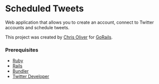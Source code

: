 # Scheduled Tweets

Web application that allows you to create an account, connect to Twitter accounts and schedule tweets.

This project was created by [Chris Oliver](https://github.com/excid3) for [GoRails](https://gorails.com).


### Prerequisites

- [Ruby](https://www.ruby-lang.org/en/downloads/)
- [Rails](https://rubyonrails.org/)
- [Bundler](https://bundler.io/)
- [Twitter Developer](https://developer.x.com/en)